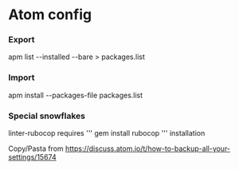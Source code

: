 # Atom config

### Export
apm list --installed --bare > packages.list

### Import
apm install --packages-file packages.list

### Special snowflakes
linter-rubocop requires ''' gem install rubocop ''' installation

Copy/Pasta from https://discuss.atom.io/t/how-to-backup-all-your-settings/15674
